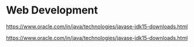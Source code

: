 # Web Development


https://www.oracle.com/in/java/technologies/javase-jdk15-downloads.html



https://www.oracle.com/in/java/technologies/javase-jdk15-downloads.html
